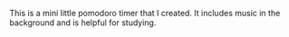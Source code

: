 This is a mini little pomodoro timer that I created. It includes music in the background and is helpful for studying.
